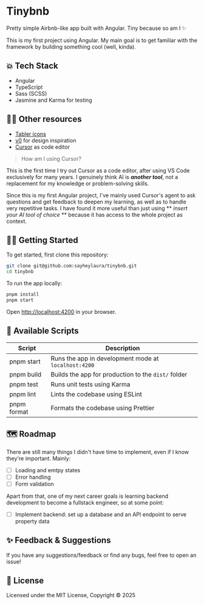 # Tinybnb

Pretty simple Airbnb-like app built with Angular. Tiny because so am I ✨

This is my first project using Angular. My main goal is to get familiar with the framework by building something cool (well, kinda).

## 💥 Tech Stack

- Angular
- TypeScript
- Sass (SCSS)
- Jasmine and Karma for testing

## 🙇‍♀️ Other resources

- [Tabler icons](https://tabler.io/icons)
- [v0](https://v0.dev/) for design inspiration
- [Cursor](https://cursor.com/) as code editor

> How am I using Cursor?

This is the first time I try out Cursor as a code editor, after using VS Code exclusively for many years. I genuinely think AI is **_another tool_**, not a replacement for my knowledge or problem-solving skills.

Since this is my first Angular project, I've mainly used Cursor's agent to ask questions and get feedback to deepen my learning, as well as to handle very repetitive tasks. I have found it more useful than just using ** _insert your AI tool of choice_ ** because it has access to the whole project as context.

## 👩‍💻 Getting Started

To get started, first clone this repository:

```bash
git clone git@github.com:sayheylaura/tinybnb.git
cd tinybnb
```

To run the app locally:

```bash
pnpm install
pnpm start
```

Open [http://localhost:4200](http://localhost:4200) in your browser.

## 🥷 Available Scripts

| Script      | Description                                          |
| ----------- | ---------------------------------------------------- |
| pnpm start  | Runs the app in development mode at `localhost:4200` |
| pnpm build  | Builds the app for production to the `dist/` folder  |
| pnpm test   | Runs unit tests using Karma                          |
| pnpm lint   | Lints the codebase using ESLint                      |
| pnpm format | Formats the codebase using Prettier                  |

## 🗺️ Roadmap

There are still many things I didn't have time to implement, even if I know they're important. Mainly:

- [ ] Loading and emtpy states
- [ ] Error handling
- [ ] Form validation

Apart from that, one of my next career goals is learning backend development to become a fullstack engineer, so at some point:

- [ ] Implement backend: set up a database and an API endpoint to serve property data

## ✨ Feedback & Suggestions

If you have any suggestions/feedback or find any bugs, feel free to open an issue!

## 📜 License

Licensed under the MIT License, Copyright © 2025
